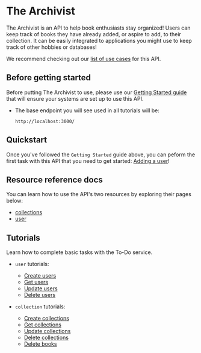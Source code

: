 

# The Archivist

The Archivist is an API to help book enthusiasts stay organized! Users can keep track of books they have already added, or aspire to add, to their collection. It can be easily integrated to applications you might use to keep track of other hobbies or databases!

We recommend checking out our [list of use cases](./Tutorials/use-cases.md) for this API.

## Before getting started

Before putting The Archivist to use, please use our [Getting Started guide](./Tutorials/getting-started.md) that will ensure your systems are set up to use this API.

* The base endpoint you will see used in all tutorials will be:

  ``` shell
  http://localhost:3000/
  ```

## Quickstart
Once you've followed the `Getting Started` guide above, you can peform the first task with this API that you need to get started: [Adding a user](./Resources/CRUD-topics/add-users.md)!

## Resource reference docs
You can learn how to use the API's two resources by exploring their pages below:

* [collections](./Resources/collections.md)
* [user](./Resources/user.md)

## Tutorials

Learn how to complete basic tasks with the To-Do service.  

* `user` tutorials:
  * [Create users](./Resources/CRUD-topics/add-users.md)
  * [Get users](./Resources/CRUD-topics/get-users.md)
  * [Update users](./Resources/CRUD-topics/update-users.md)
  * [Delete users](./Resources/CRUD-topics/delete-users.md)
 
* `collection` tutorials:
  * [Create collections](./Resources/CRUD-topics/add-collections.md)
  * [Get collections](./Resources/CRUD-topics/get-collections.md)
  * [Update collections](./Resources/CRUD-topics/update-collections.md)
  * [Delete collections](./Resources/CRUD-topics/delete-collections.md)
  * [Delete books](./Resources/CRUD-topics/delete-books.md)

